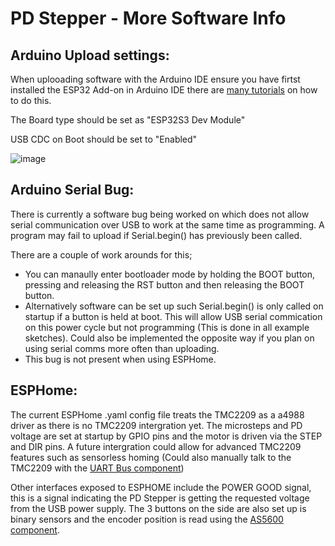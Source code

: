 # **PD Stepper** - More Software Info

## Arduino Upload settings: ##
When uplooading software with the Arduino IDE ensure you have firtst installed the ESP32 Add-on in Arduino IDE there are [many tutorials](https://randomnerdtutorials.com/installing-esp32-arduino-ide-2-0/) on how to do this.

The Board type should be set as "ESP32S3 Dev Module"

USB CDC on Boot should be set to "Enabled"

![image](https://github.com/joshr120/USB-PD-Stepper-Driver/assets/120012174/e59f0777-ea70-48a8-9ecd-7ac681c9cb8d)

## Arduino Serial Bug: ##
There is currently a software bug being worked on which does not allow serial communication over USB to work at the same time as programming. A program may fail to upload if Serial.begin() has previously been called. 

There are a couple of work arounds for this;
- You can manaully enter bootloader mode by holding the BOOT button, pressing and releasing the RST button and then releasing the BOOT button.
- Alternatively software can be set up such Serial.begin() is only called on startup if a button is held at boot. This will allow USB serial commication on this power cycle but not programming (This is done in all example sketches). Could also be implemented the opposite way if you plan on using serial comms more often than uploading.
- This bug is not present when using ESPHome.

## ESPHome: ##
The current ESPHome .yaml config file treats the TMC2209 as a a4988 driver as there is no TMC2209 intergration yet. The microsteps and PD voltage are set at startup by GPIO pins and the motor is driven via the STEP and DIR pins. A future intergration could allow for advanced TMC2209 features such as sensorless homing (Could also manually talk to the TMC2209 with the [UART Bus component](https://esphome.io/components/uart.html))

Other interfaces exposed to ESPHOME include the POWER GOOD signal, this is a signal indicating the PD Stepper is getting the requested voltage from the USB power supply. The 3 buttons on the side are also set up is binary sensors and the encoder position is read using the [AS5600 component](https://esphome.io/components/sensor/as5600.html).
